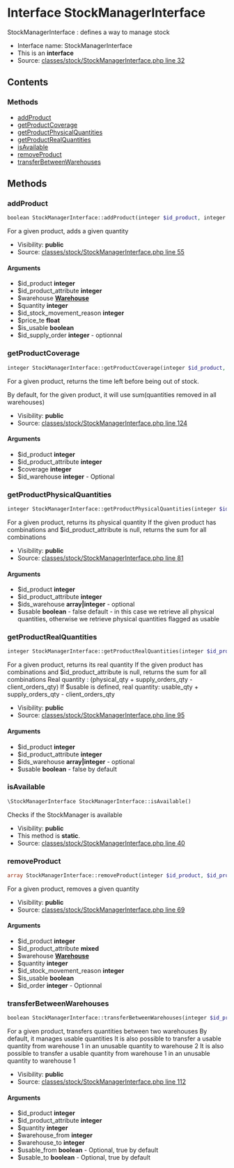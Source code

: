 Interface StockManagerInterface
=========================

StockManagerInterface : defines a way to manage stock



* Interface name: StockManagerInterface
* This is an **interface**
* Source: [classes/stock/StockManagerInterface.php line 32](https://github.com/PrestaShop/PrestaShop/blob/1.5.2.0/classes/stock/StockManagerInterface.php#L32)

Contents
--------



### Methods

* [addProduct](#method-addProduct)
* [getProductCoverage](#method-getProductCoverage)
* [getProductPhysicalQuantities](#method-getProductPhysicalQuantities)
* [getProductRealQuantities](#method-getProductRealQuantities)
* [isAvailable](#method-isAvailable)
* [removeProduct](#method-removeProduct)
* [transferBetweenWarehouses](#method-transferBetweenWarehouses)






Methods
-------


### <a name="method-addProduct"></a>addProduct

```php
boolean StockManagerInterface::addProduct(integer $id_product, integer $id_product_attribute, \Warehouse $warehouse, integer $quantity, integer $id_stock_movement_reason, float $price_te, boolean $is_usable, integer $id_supply_order)
```

For a given product, adds a given quantity



* Visibility: **public**
* Source: [classes/stock/StockManagerInterface.php line 55](https://github.com/PrestaShop/PrestaShop/blob/1.5.2.0/classes/stock/StockManagerInterface.php#L55)


#### Arguments
* $id_product **integer**
* $id_product_attribute **integer**
* $warehouse **[Warehouse](class.WarehouseCore.md)**
* $quantity **integer**
* $id_stock_movement_reason **integer**
* $price_te **float**
* $is_usable **boolean**
* $id_supply_order **integer** - optionnal



### <a name="method-getProductCoverage"></a>getProductCoverage

```php
integer StockManagerInterface::getProductCoverage(integer $id_product, integer $id_product_attribute, integer $coverage, integer $id_warehouse)
```

For a given product, returns the time left before being out of stock.

By default, for the given product, it will use sum(quantities removed in all warehouses)

* Visibility: **public**
* Source: [classes/stock/StockManagerInterface.php line 124](https://github.com/PrestaShop/PrestaShop/blob/1.5.2.0/classes/stock/StockManagerInterface.php#L124)


#### Arguments
* $id_product **integer**
* $id_product_attribute **integer**
* $coverage **integer**
* $id_warehouse **integer** - Optional



### <a name="method-getProductPhysicalQuantities"></a>getProductPhysicalQuantities

```php
integer StockManagerInterface::getProductPhysicalQuantities(integer $id_product, integer $id_product_attribute, array|integer $ids_warehouse, boolean $usable)
```

For a given product, returns its physical quantity
If the given product has combinations and $id_product_attribute is null, returns the sum for all combinations



* Visibility: **public**
* Source: [classes/stock/StockManagerInterface.php line 81](https://github.com/PrestaShop/PrestaShop/blob/1.5.2.0/classes/stock/StockManagerInterface.php#L81)


#### Arguments
* $id_product **integer**
* $id_product_attribute **integer**
* $ids_warehouse **array|integer** - optional
* $usable **boolean** - false default - in this case we retrieve all physical quantities, otherwise we retrieve physical quantities flagged as usable



### <a name="method-getProductRealQuantities"></a>getProductRealQuantities

```php
integer StockManagerInterface::getProductRealQuantities(integer $id_product, integer $id_product_attribute, array|integer $ids_warehouse, boolean $usable)
```

For a given product, returns its real quantity
If the given product has combinations and $id_product_attribute is null, returns the sum for all combinations
Real quantity : (physical_qty + supply_orders_qty - client_orders_qty)
If $usable is defined, real quantity: usable_qty + supply_orders_qty - client_orders_qty



* Visibility: **public**
* Source: [classes/stock/StockManagerInterface.php line 95](https://github.com/PrestaShop/PrestaShop/blob/1.5.2.0/classes/stock/StockManagerInterface.php#L95)


#### Arguments
* $id_product **integer**
* $id_product_attribute **integer**
* $ids_warehouse **array|integer** - optional
* $usable **boolean** - false by default



### <a name="method-isAvailable"></a>isAvailable

```php
\StockManagerInterface StockManagerInterface::isAvailable()
```

Checks if the StockManager is available



* Visibility: **public**
* This method is **static**.
* Source: [classes/stock/StockManagerInterface.php line 40](https://github.com/PrestaShop/PrestaShop/blob/1.5.2.0/classes/stock/StockManagerInterface.php#L40)




### <a name="method-removeProduct"></a>removeProduct

```php
array StockManagerInterface::removeProduct(integer $id_product, $id_product_attribute, \Warehouse $warehouse, integer $quantity, integer $id_stock_movement_reason, boolean $is_usable, integer $id_order)
```

For a given product, removes a given quantity



* Visibility: **public**
* Source: [classes/stock/StockManagerInterface.php line 69](https://github.com/PrestaShop/PrestaShop/blob/1.5.2.0/classes/stock/StockManagerInterface.php#L69)


#### Arguments
* $id_product **integer**
* $id_product_attribute **mixed**
* $warehouse **[Warehouse](class.WarehouseCore.md)**
* $quantity **integer**
* $id_stock_movement_reason **integer**
* $is_usable **boolean**
* $id_order **integer** - Optionnal



### <a name="method-transferBetweenWarehouses"></a>transferBetweenWarehouses

```php
boolean StockManagerInterface::transferBetweenWarehouses(integer $id_product, integer $id_product_attribute, integer $quantity, integer $warehouse_from, integer $warehouse_to, boolean $usable_from, boolean $usable_to)
```

For a given product, transfers quantities between two warehouses
By default, it manages usable quantities
It is also possible to transfer a usable quantity from warehouse 1 in an unusable quantity to warehouse 2
It is also possible to transfer a usable quantity from warehouse 1 in an unusable quantity to warehouse 1



* Visibility: **public**
* Source: [classes/stock/StockManagerInterface.php line 112](https://github.com/PrestaShop/PrestaShop/blob/1.5.2.0/classes/stock/StockManagerInterface.php#L112)


#### Arguments
* $id_product **integer**
* $id_product_attribute **integer**
* $quantity **integer**
* $warehouse_from **integer**
* $warehouse_to **integer**
* $usable_from **boolean** - Optional, true by default
* $usable_to **boolean** - Optional, true by default


